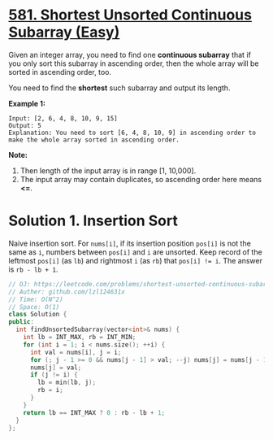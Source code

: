 # [581. Shortest Unsorted Continuous Subarray (Easy)](https://leetcode.com/problems/shortest-unsorted-continuous-subarray)

Given an integer array, you need to find one **continuous subarray** that if you only sort this subarray in ascending order, then the whole array will be sorted in ascending order, too.

You need to find the **shortest** such subarray and output its length.

**Example 1:**
```
Input: [2, 6, 4, 8, 10, 9, 15]
Output: 5
Explanation: You need to sort [6, 4, 8, 10, 9] in ascending order to make the whole array sorted in ascending order.
```
**Note:**
1. Then length of the input array is in range [1, 10,000].
2. The input array may contain duplicates, so ascending order here means **<=**.

# Solution 1. Insertion Sort
Naive insertion sort. For `nums[i]`, if its insertion position `pos[i]` is not the same as `i`, numbers between `pos[i]` and `i` are unsorted. Keep record of the leftmost `pos[i]` (as `lb`) and rightmost `i` (as `rb`) that `pos[i] != i`. The answer is `rb - lb + 1`.

```cpp
// OJ: https://leetcode.com/problems/shortest-unsorted-continuous-subarray
// Auther: github.com/lzl124631x
// Time: O(N^2)
// Space: O(1)
class Solution {
public:
  int findUnsortedSubarray(vector<int>& nums) {
    int lb = INT_MAX, rb = INT_MIN;
    for (int i = 1; i < nums.size(); ++i) {
      int val = nums[i], j = i;
      for (; j - 1 >= 0 && nums[j - 1] > val; --j) nums[j] = nums[j - 1];
      nums[j] = val;
      if (j != i) {
        lb = min(lb, j);
        rb = i;
      }
    }
    return lb == INT_MAX ? 0 : rb - lb + 1;
  }
};
```